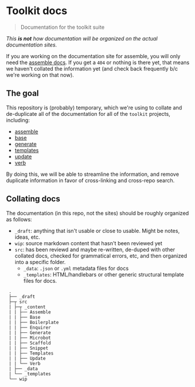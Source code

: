 # Toolkit docs

> Documentation for the toolkit suite

_This **is not** how documentation will be organized on the actual documentation sites._

If you are working on the documentation site for assemble, you will only need the [assemble docs](src/content/assemble). If you get a `404` or nothing is there yet, that means we haven't collated the information yet (and check back frequently b/c we're working on that now).

## The goal

This repository is (probably) temporary, which we're using to collate and de-duplicate all of the documentation for all of the `toolkit` projects, including:

- [assemble][]
- [base][]
- [generate][]
- [templates][]
- [update][]
- [verb][]

By doing this, we will be able to streamline the information, and remove duplicate information in favor of cross-linking and cross-repo search.


## Collating docs

The documentation (in this repo, not the sites) should be roughly organized as follows:

- `_draft`: anything that isn't usable or close to usable. Might be notes, ideas, etc.
- `wip`: source markdown content that hasn't been reviewed yet
- `src`: has been reviewd and maybe re-written, de-duped with other collated docs, checked for grammatical errors, etc, and then organized into a specific folder.
  * `_data`: `.json` or `.yml` metadata files for docs
  * `_templates`: HTML/handlebars or other generic structural template files for docs. 

```
 .
 ├── _draft
 ├─┬ src
 | ├─┬ _content
 | | ├── Assemble
 | | ├── Base
 | | ├── Boilerplate
 | | ├── Enquirer
 | | ├── Generate
 | | ├── Microbot
 | | ├── Scaffold
 | | ├── Snippet
 | | ├── Templates
 | | ├── Update
 | | └── Verb
 | ├── _data
 | └── _templates
 └── wip
```


[assemble]: https://github.com/assemble/assemble
[base]: https://github.com/base/node-base
[generate]: https://github.com/generate/generate
[templates]: https://github.com/jonschlinkert/templates
[update]: https://github.com/update/update
[verb]: https://github.com/verbose/verb